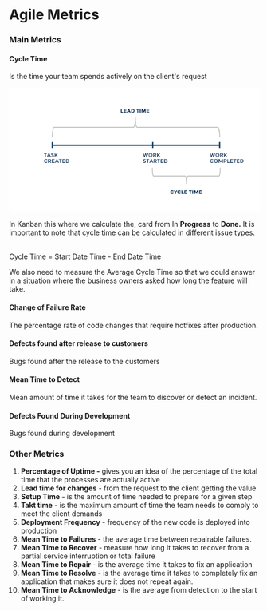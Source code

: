 # Agile Metrics

### Main Metrics

#### Cycle Time&#x20;

Is the time your team spends actively on the client's request

![ ](<../.gitbook/assets/Screen Shot 2022-01-03 at 10.39.06 AM.png>)

In Kanban this where we calculate the, card from In **Progress** to **Done.**  It is important to note that cycle time can be calculated in different issue types.

\
Cycle Time = Start Date Time - End Date Time

We also need to measure the Average Cycle Time so that we could answer in a situation where the business owners asked how long the feature will take.



####

#### Change of Failure Rate

The percentage rate of code changes that require hotfixes after production.

#### **Defects found after release to customers**

Bugs found after the release to the customers

#### **Mean Time to Detect**

Mean amount of time it takes for the team to discover or detect an incident.

#### **Defects Found During Development**

Bugs found during development

### **Other Metrics**

1. **Percentage of Uptime -** gives you an idea of the percentage of the total time that the processes are actually active
2. **Lead time for changes** - from the request to the client getting the value
3. **Setup Time** - is the amount of time needed to prepare for a given step
4. **Takt time** - is the maximum amount of time the team needs to comply to meet the client demands
5. **Deployment Frequency** - frequency of the new code is deployed into production
6. **Mean Time to Failures** - the average time between repairable failures.
7. **Mean Time to Recover** - measure how long it takes to recover from a partial service interruption or total failure
8. **Mean Time to Repair** - is the average time it takes to fix an application
9. **Mean Time to Resolve** - is the average time it takes to completely fix an application that makes sure it does not repeat again.
10. **Mean Time to Acknowledge** - is the average from detection to the start of working it.
